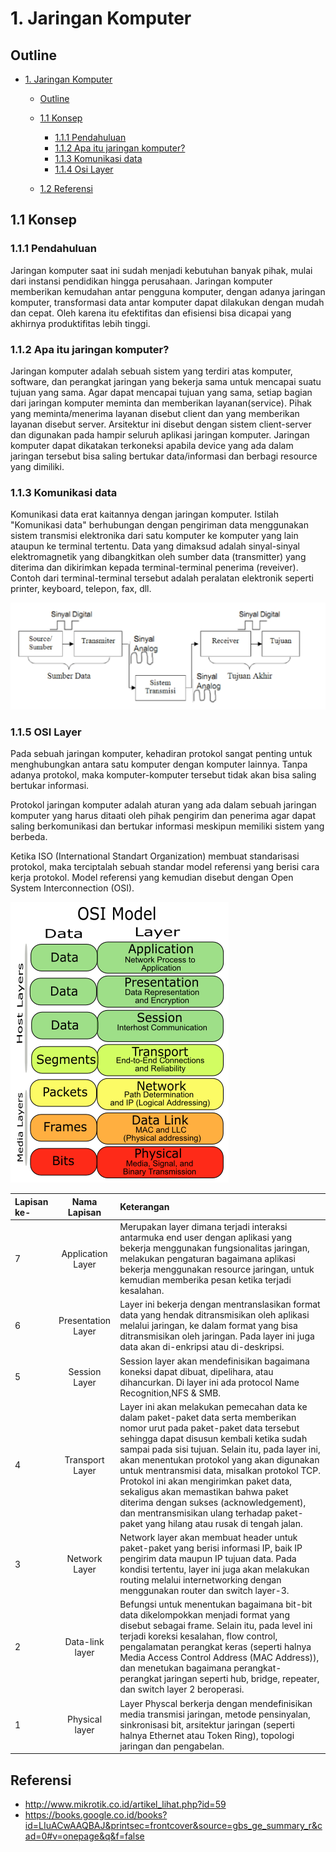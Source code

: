 # 1. Jaringan Komputer

## Outline
  *  [1\. Jaringan Komputer](##1-Jaringan-Komputer)

     * [Outline](##outline)
     * [1.1 Konsep](##11-konsep)
        
        * [1.1.1 Pendahuluan](###111-pendahuluan)
        * [1.1.2 Apa itu jaringan komputer?](###112-Apa-itu-jaringan-komputer)
        * [1.1.3 Komunikasi data](###113-komunikasi-data)
        * [1.1.4 Osi Layer](###114-osi-layer)
     * [1.2 Referensi](##referensi)


## 1.1 Konsep
### 1.1.1 Pendahuluan
Jaringan komputer saat ini sudah menjadi kebutuhan banyak pihak, mulai dari instansi pendidikan hingga perusahaan. Jaringan komputer memberikan kemudahan antar pengguna komputer, dengan adanya jaringan komputer, transformasi data antar komputer dapat dilakukan dengan mudah dan cepat. Oleh karena itu efektifitas dan efisiensi bisa dicapai yang akhirnya produktifitas lebih tinggi.

### 1.1.2 Apa itu jaringan komputer?
Jaringan komputer adalah sebuah sistem yang terdiri atas komputer, software, dan perangkat jaringan yang bekerja sama untuk mencapai suatu tujuan yang sama. Agar dapat mencapai tujuan yang sama, setiap bagian dari jaringan komputer meminta dan memberikan layanan(service). Pihak yang meminta/menerima layanan disebut client dan yang memberikan layanan disebut server. Arsitektur ini disebut dengan sistem client-server dan digunakan pada hampir seluruh aplikasi jaringan komputer. Jaringan komputer dapat dikatakan  terkoneksi  apabila  device yang ada dalam jaringan tersebut  bisa  saling  bertukar  data/informasi dan berbagi resource yang dimiliki. 

### 1.1.3 Komunikasi data

Komunikasi data erat kaitannya dengan jaringan komputer. Istilah "Komunikasi data" berhubungan dengan pengiriman data menggunakan sistem transmisi elektronika dari satu komputer ke komputer yang lain ataupun ke terminal tertentu. Data yang dimaksud adalah sinyal-sinyal elektromagnetik yang dibangkitkan oleh sumber data (transmitter) yang diterima dan dikirimkan kepada terminal-terminal penerima (reveiver). Contoh dari terminal-terminal tersebut adalah peralatan elektronik seperti printer, keyboard, telepon, fax, dll.

![komdat](images/komunikasidata.jpg)

### 1.1.5 OSI Layer

Pada sebuah jaringan komputer, kehadiran protokol sangat penting untuk menghubungkan antara satu komputer dengan komputer lainnya. Tanpa adanya protokol, maka komputer-komputer tersebut tidak akan bisa saling bertukar informasi.

Protokol jaringan komputer adalah aturan yang ada dalam sebuah jaringan komputer yang harus ditaati oleh pihak pengirim dan penerima agar dapat saling berkomunikasi dan bertukar informasi meskipun memiliki sistem yang berbeda.

Ketika ISO (International Standart Organization) membuat standarisasi protokol, maka terciptalah sebuah standar model referensi yang berisi cara kerja protokol. Model referensi yang kemudian disebut dengan Open System Interconnection (OSI). 

![osi](images/osi-model.png)

| Lapisan ke-      | Nama Lapisan | Keterangan    |
| :---        |    :----:   |          :--- |
| 7      | Application Layer       | Merupakan layer dimana terjadi interaksi antarmuka end user dengan aplikasi yang bekerja menggunakan fungsionalitas jaringan, melakukan pengaturan bagaimana aplikasi bekerja menggunakan resource jaringan, untuk kemudian memberika pesan ketika terjadi kesalahan. |
| 6  | Presentation Layer        |  Layer ini bekerja dengan mentranslasikan format data yang hendak ditransmisikan oleh aplikasi melalui jaringan, ke dalam format yang bisa ditransmisikan oleh jaringan. Pada layer ini juga data akan di-enkripsi atau di-deskripsi.  |
| 5     | Session Layer       |  Session layer akan mendefinisikan bagaimana koneksi dapat dibuat, dipelihara, atau dihancurkan. Di layer ini ada protocol Name Recognition,NFS & SMB.|
| 4  | Transport Layer        | Layer ini akan melakukan pemecahan data ke dalam paket-paket data serta memberikan nomor urut pada paket-paket data tersebut sehingga dapat disusun kembali  ketika sudah sampai pada sisi tujuan. Selain itu, pada layer ini, akan menentukan protokol yang akan digunakan untuk mentransmisi data, misalkan protokol TCP. Protokol ini akan mengirimkan paket data, sekaligus akan memastikan bahwa paket diterima dengan sukses (acknowledgement), dan mentransmisikan ulang terhadap paket-paket yang hilang atau rusak di tengah jalan. |
| 3     | Network Layer       | Network layer akan membuat header untuk paket-paket yang berisi informasi IP, baik IP pengirim data maupun IP tujuan data. Pada kondisi tertentu, layer ini juga akan melakukan routing melalui internetworking dengan menggunakan router dan switch layer-3.    |
| 2   | Data-link layer       | Befungsi untuk menentukan bagaimana bit-bit data dikelompokkan menjadi format yang disebut sebagai frame. Selain itu, pada level ini terjadi koreksi kesalahan, flow control, pengalamatan perangkat keras (seperti halnya Media Access Control Address (MAC Address)), dan menetukan bagaimana perangkat-perangkat jaringan seperti hub, bridge, repeater, dan switch layer 2 beroperasi.   |
| 1    | Physical layer      |Layer Physcal berkerja dengan mendefinisikan media transmisi jaringan, metode pensinyalan, sinkronisasi bit, arsitektur jaringan (seperti halnya Ethernet atau Token Ring), topologi jaringan dan pengabelan.  |


## Referensi

* http://www.mikrotik.co.id/artikel_lihat.php?id=59
* https://books.google.co.id/books?id=LIuACwAAQBAJ&printsec=frontcover&source=gbs_ge_summary_r&cad=0#v=onepage&q&f=false
